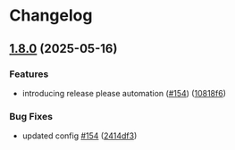 # Changelog

## [1.8.0](https://github.com/bensteUEM/ChurchToolsAPI/compare/1.7.3...v1.8.0) (2025-05-16)


### Features

* introducing release please automation ([#154](https://github.com/bensteUEM/ChurchToolsAPI/issues/154)) ([10818f6](https://github.com/bensteUEM/ChurchToolsAPI/commit/10818f6085542013f609d5823243156fffdfb732))


### Bug Fixes

* updated config [#154](https://github.com/bensteUEM/ChurchToolsAPI/issues/154) ([2414df3](https://github.com/bensteUEM/ChurchToolsAPI/commit/2414df3b8a1465a5f21d7d131f7b73747cbc6911))
